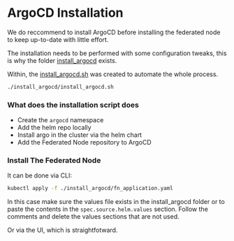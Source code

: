 # ArgoCD Installation

We do reccommend to install ArgoCD before installing the federated node to keep up-to-date with little effort.

The installation needs to be performed with some configuration tweaks, this is why the folder [install_argocd](./install_argocd/) exists.

Within, the [install_argocd.sh](./install_argocd/install_argocd.sh) was created to automate the whole process.

```sh
./install_argocd/install_argocd.sh
```

### What does the installation script does
- Create the `argocd` namespace
- Add the helm repo locally
- Install argo in the cluster via the helm chart
- Add the Federated Node repository to ArgoCD

### Install The Federated Node
It can be done via CLI:
```sh
kubectl apply -f ./install_argocd/fn_application.yaml
```
In this case make sure the values file exists in the install_argocd folder or to paste the contents in the `spec.source.helm.values` section. Follow the comments and delete the values sections that are not used.

Or via the UI, which is straightfotward.

